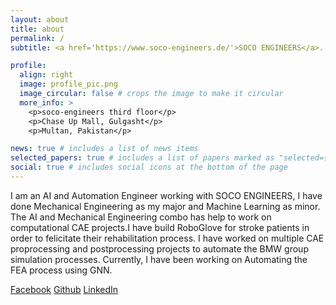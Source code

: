 ```yaml
---
layout: about
title: about
permalink: /
subtitle: <a href='https://www.soco-engineers.de/'>SOCO ENGINEERS</a>. Taunusstrasse 42, 80807 Munich, Germany, +49 89 3537 9100.

profile:
  align: right
  image: profile_pic.png
  image_circular: false # crops the image to make it circular
  more_info: >
    <p>soco-engineers third floor</p>
    <p>Chase Up Mall, Gulgasht</p>
    <p>Multan, Pakistan</p>

news: true # includes a list of news items
selected_papers: true # includes a list of papers marked as "selected={true}"
social: true # includes social icons at the bottom of the page
---
```


I am an AI and Automation Engineer working with SOCO ENGINEERS, I have done Mechanical Engineering as my major and Machine Learning as minor. The AI and Mechanical Engineering combo has help to work on computational CAE projects.I have build RoboGlove for stroke patients in order to felicitate their rehabilitation process. I have worked on multiple CAE proprocessing and postprocessing projects to automate the BMW group simulation processes. Currently, I have been  working on Automating the FEA process using GNN.

[Facebook](https://www.facebook.com/profile.php?id=100012963545472)
[Github](https://github.com/farhanzafrani)
[LinkedIn](https://www.linkedin.com/in/farhan-zafrani/)

